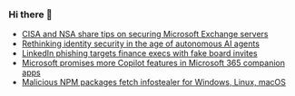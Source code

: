 ### Hi there 👋

<!--START_SECTION:feed-->
* [CISA and NSA share tips on securing Microsoft Exchange servers](https://www.bleepingcomputer.com/news/security/cisa-and-nsa-share-tips-on-securing-microsoft-exchange-servers/)
* [Rethinking identity security in the age of autonomous AI agents](https://www.bleepingcomputer.com/news/security/rethinking-identity-security-in-the-age-of-autonomous-ai-agents/)
* [LinkedIn phishing targets finance execs with fake board invites](https://www.bleepingcomputer.com/news/security/linkedin-phishing-targets-finance-execs-with-fake-board-invites/)
* [Microsoft promises more Copilot features in Microsoft 365 companion apps](https://www.bleepingcomputer.com/news/microsoft/microsoft-promises-more-copilot-features-in-microsoft-365-companion-apps/)
* [Malicious NPM packages fetch infostealer for Windows, Linux, macOS](https://www.bleepingcomputer.com/news/security/malicious-npm-packages-fetch-infostealer-for-windows-linux-macos/)
<!--END_SECTION:feed-->

<!--
**frankenk/frankenk** is a ✨ _special_ ✨ repository because its `README.md` (this file) appears on your GitHub profile.

Here are some ideas to get you started:

- 🔭 I’m currently working on ...
- 🌱 I’m currently learning ...
- 👯 I’m looking to collaborate on ...
- 🤔 I’m looking for help with ...
- 💬 Ask me about ...
- 📫 How to reach me: ...
- 😄 Pronouns: ...
- ⚡ Fun fact: ...
-->



